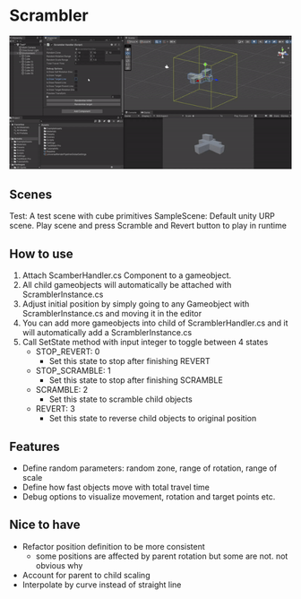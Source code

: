 # Scrambler

![](https://github.com/bsweeyee/fg23gp_scramble/blob/main/scrambler_demo.gif)

## Scenes
Test: A test scene with cube primitives
SampleScene:  Default unity URP scene. Play scene and press Scramble and Revert button to play in runtime 

## How to use
1. Attach ScamberHandler.cs Component to a gameobject.
2. All child gameobjects will automatically be attached with ScramblerInstance.cs
3. Adjust initial position by simply going to any Gameobject with ScramblerInstance.cs and moving it in the editor
4. You can add more gameobjects into child of ScramblerHandler.cs and it will automatically add a ScramblerInstance.cs
4. Call SetState method with input integer to toggle between 4 states
    - STOP_REVERT: 0
        - Set this state to stop after finishing REVERT
    - STOP_SCRAMBLE: 1
        - Set this state to stop after finishing SCRAMBLE
    - SCRAMBLE: 2
        - Set this state to scramble child objects 
    - REVERT: 3
        - Set this state to reverse child objects to original position
    
## Features
- Define random parameters: random zone, range of rotation, range of scale
- Define how fast objects move with total travel time
- Debug options to visualize movement, rotation and target points etc.

## Nice to have
- Refactor position definition to be more consistent
    - some positions are affected by parent rotation but some are not. not obvious why
- Account for parent to child scaling
- Interpolate by curve instead of straight line